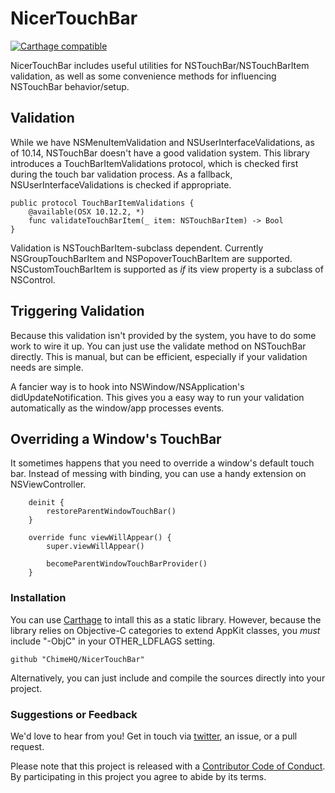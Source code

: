 # NicerTouchBar

[![Carthage compatible](https://img.shields.io/badge/Carthage-compatible-4BC51D.svg?style=flat)](https://github.com/Carthage/Carthage)

NicerTouchBar includes useful utilities for NSTouchBar/NSTouchBarItem validation, as well as some convenience methods for influencing NSTouchBar behavior/setup.

## Validation

While we have NSMenuItemValidation and NSUserInterfaceValidations, as of 10.14, NSTouchBar doesn't have a good validation system. This library introduces a TouchBarItemValidations protocol, which is checked first during the touch bar validation process. As a fallback, NSUserInterfaceValidations is checked if appropriate.

```
public protocol TouchBarItemValidations {
    @available(OSX 10.12.2, *)
    func validateTouchBarItem(_ item: NSTouchBarItem) -> Bool
}
```

Validation is NSTouchBarItem-subclass dependent. Currently NSGroupTouchBarItem and NSPopoverTouchBarItem are supported. NSCustomTouchBarItem is supported as *if* its view property is a subclass of NSControl.

## Triggering Validation

Because this validation isn't provided by the system, you have to do some work to wire it up. You can just use the validate method on NSTouchBar directly. This is manual, but can be efficient, especially if your validation needs are simple.

A fancier way is to hook into NSWindow/NSApplication's didUpdateNotification. This gives you a easy way to run your validation automatically as the window/app processes events.

## Overriding a Window's TouchBar

It sometimes happens that you need to override a window's default touch bar. Instead of messing with binding, you can use a handy extension on NSViewController.

```
    deinit {
        restoreParentWindowTouchBar()
    }

    override func viewWillAppear() {
        super.viewWillAppear()

        becomeParentWindowTouchBarProvider()
    }
```

### Installation

You can use [Carthage](https://github.com/Carthage/Carthage) to intall this as a static library. However, because the library relies on Objective-C categories to extend AppKit classes, you *must* include "-ObjC" in your OTHER_LDFLAGS setting.

```
github "ChimeHQ/NicerTouchBar"
```

Alternatively, you can just include and compile the sources directly into your project.

### Suggestions or Feedback

We'd love to hear from you! Get in touch via [twitter](https://twitter.com/chimehq), an issue, or a pull request.

Please note that this project is released with a [Contributor Code of Conduct](CODE_OF_CONDUCT.md). By participating in this project you agree to abide by its terms.
